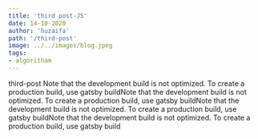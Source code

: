 ```yaml
---
title: 'third post-JS'
date: 14-10-2020
author: 'huzaifa'
path: '/third-post'
image: ../../images/blog.jpeg
tags:
- algoritham
---
```


third-post
Note that the development build is not optimized.
To create a production build, use gatsby buildNote that the development build is not optimized.
To create a production build, use gatsby buildNote that the development build is not optimized.
To create a production build, use gatsby buildNote that the development build is not optimized.
To create a production build, use gatsby build